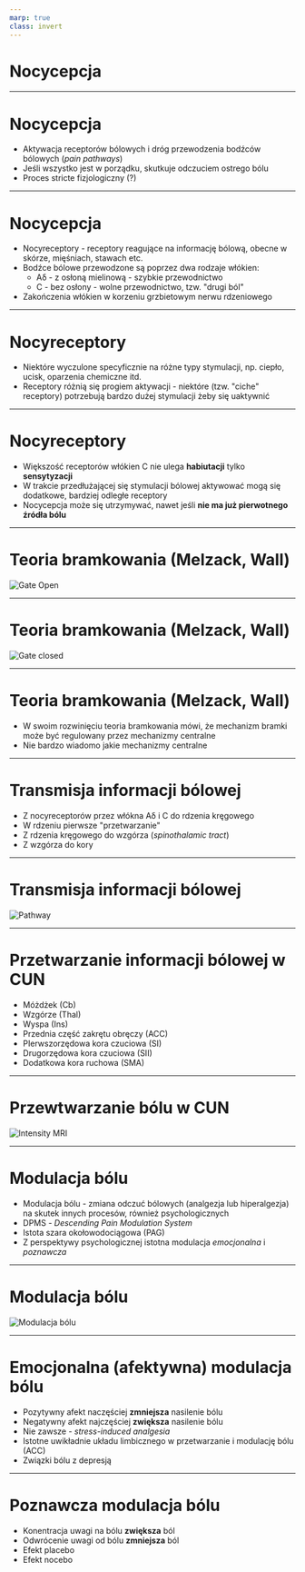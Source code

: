 ```yaml
---
marp: true
class: invert
---
```


# Nocycepcja

---

# Nocycepcja

* Aktywacja receptorów bólowych i dróg przewodzenia bodźców bólowych (*pain pathways*)
* Jeśli wszystko jest w porządku, skutkuje odczuciem ostrego bólu
* Proces stricte fizjologiczny (?)

---

# Nocycepcja

* Nocyreceptory - receptory reagujące na informację bólową, obecne w skórze, mięśniach, stawach etc.
* Bodźce bólowe przewodzone są poprzez dwa rodzaje włókien:
    * Aδ - z osłoną mielinową - szybkie przewodnictwo
    * C - bez osłony - wolne przewodnictwo, tzw. "drugi ból"
* Zakończenia włókien w korzeniu grzbietowym nerwu rdzeniowego

---

# Nocyreceptory

* Niektóre wyczulone specyficznie na różne typy stymulacji, np. ciepło, ucisk, oparzenia chemiczne itd.
* Receptory różnią się progiem aktywacji - niektóre (tzw. "ciche" receptory) potrzebują bardzo dużej stymulacji żeby się uaktywnić

---

# Nocyreceptory

* Większość receptorów włókien C nie ulega **habiutacji** tylko **sensytyzacji**
* W trakcie przedłużającej się stymulacji bólowej aktywować mogą się dodatkowe, bardziej odległe receptory
* Nocycepcja może się utrzymywać, nawet jeśli **nie ma już pierwotnego źródła bólu**

---

# Teoria bramkowania (Melzack, Wall)

![Gate Open](img/01_gate_open.png)

---

# Teoria bramkowania (Melzack, Wall)

![Gate closed](img/01_gate_closed.png)

---

# Teoria bramkowania (Melzack, Wall)

* W swoim rozwinięciu teoria bramkowania mówi, że mechanizm bramki może być regulowany przez mechanizmy centralne
* Nie bardzo wiadomo jakie mechanizmy centralne

---

# Transmisja informacji bólowej

- Z nocyreceptorów przez włókna Aδ i C do rdzenia kręgowego
- W rdzeniu pierwsze "przetwarzanie"
- Z rdzenia kręgowego do wzgórza (*spinothalamic tract*)
- Z wzgórza do kory

---

# Transmisja informacji bólowej

![Pathway](img/01_pathway.jpg)


---

# Przetwarzanie informacji bólowej w CUN
- Móżdżek (Cb)
- Wzgórze (Thal)
- Wyspa (Ins)
- Przednia część zakrętu obręczy (ACC)
- PIerwszorzędowa kora czuciowa (SI)
- Drugorzędowa kora czuciowa (SII)
- Dodatkowa kora ruchowa (SMA)

---

# Przewtwarzanie bólu w CUN
![Intensity MRI](img/p_intens_mri.png)

---

# Modulacja bólu
- Modulacja bólu - zmiana odczuć bólowych (analgezja lub hiperalgezja) na skutek innych procesów, również psychologicznych
- DPMS - *Descending Pain Modulation System*
- Istota szara okołowodociągowa (PAG)
- Z perspektywy psychologicznej istotna modulacja *emocjonalna* i *poznawcza*

---

# Modulacja bólu
![Modulacja bólu](img/pain_modulation.png)

---

# Emocjonalna (afektywna) modulacja bólu

- Pozytywny afekt naczęściej **zmniejsza** nasilenie bólu
- Negatywny afekt najczęściej **zwiększa** nasilenie bólu
- Nie zawsze - *stress-induced analgesia*
- Istotne uwikładnie układu limbicznego w przetwarzanie i modulację bólu (ACC)
- Związki bólu z depresją

---

# Poznawcza modulacja bólu
- Konentracja uwagi na bólu **zwiększa** ból
- Odwrócenie uwagi od bólu **zmniejsza** ból
- Efekt placebo
- Efekt nocebo

